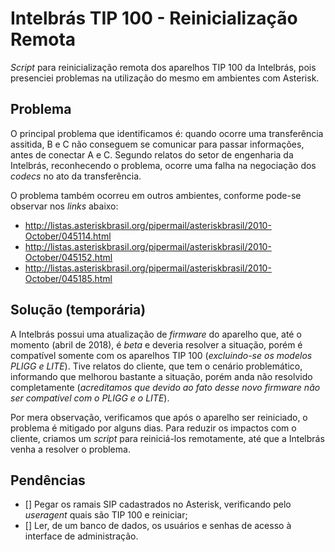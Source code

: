 # Intelbrás TIP 100 - Reinicialização Remota

*Script* para reinicialização remota dos aparelhos TIP 100 da Intelbrás, pois presenciei problemas na utilização do mesmo em ambientes com Asterisk. 

## Problema

O principal problema que identificamos é: quando ocorre uma transferência assitida, B e C não conseguem se comunicar para passar informações, antes de conectar A e C. Segundo relatos do setor de engenharia da Intelbrás, reconhecendo o problema, ocorre uma falha na negociação dos *codecs* no ato da transferência.

O problema também ocorreu em outros ambientes, conforme pode-se observar nos *links* abaixo:
* http://listas.asteriskbrasil.org/pipermail/asteriskbrasil/2010-October/045114.html
* http://listas.asteriskbrasil.org/pipermail/asteriskbrasil/2010-October/045152.html
* http://listas.asteriskbrasil.org/pipermail/asteriskbrasil/2010-October/045185.html

## Solução (temporária)

A Intelbrás possui uma atualização de *firmware* do aparelho que, até o momento (abril de 2018), é *beta* e deveria resolver a situação, porém é compatível somente com os aparelhos TIP 100 (*excluindo-se os modelos PLIGG e LITE*). Tive relatos do cliente, que tem o cenário problemático, informando que melhorou bastante a situação, porém anda não resolvido completamente (*acreditamos que devido ao fato desse novo firmware não ser compatível com o PLIGG e o LITE*).

Por mera observação, verificamos que após o aparelho ser reiniciado, o problema é mitigado por alguns dias. Para reduzir os impactos com o cliente, criamos um *script* para reiniciá-los remotamente, até que a Intelbrás venha a resolver o problema.

## Pendências

- [] Pegar os ramais SIP cadastrados no Asterisk, verificando pelo *useragent* quais são TIP 100 e reiniciar;
- [] Ler, de um banco de dados, os usuários e senhas de acesso à interface de administração.
